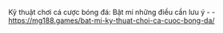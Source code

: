 Kỹ thuật chơi cá cược bóng đá: Bật mí những điều cần lưu ý -  - https://mg188.games/bat-mi-ky-thuat-choi-ca-cuoc-bong-da/
